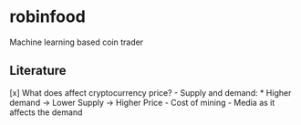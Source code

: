 # robinfood
Machine learning based coin trader

## Literature

[x] What does affect cryptocurrency price?
	-	Supply and demand:
	* Higher demand -> Lower Supply -> Higher Price
	-	Cost of mining
	- Media as it affects the demand
	